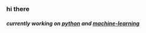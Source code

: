 ### hi there

##### currently working on [python](https://github.com/louisnfr/python-bootcamp) and [machine-learning](https://github.com/louisnfr/ai-bootcamp)
